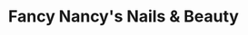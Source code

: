 ---
title: "Fancy Nancy's Nails & Beauty"
url: /bootle/fancy-nancys-nails-und-beauty/
shop: Kosmetik
---